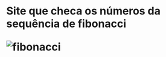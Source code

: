 <h1> Site que checa os números da sequência de fibonacci 



![fibonacci](https://user-images.githubusercontent.com/121263966/223493725-1d28a7e3-96f9-460f-ba8c-26cbe4d8530a.png)

